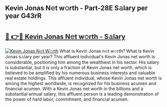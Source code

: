 ## Kevin Jonas N𝚎t w𝚘rth - Part-28E S𝚊lary per year G43rR

# <h2><a href="http://gc3b7f.nevu.top/?p=Kevin+Jonas">🔗 👉🔴 Kevin Jonas N𝚎t w𝚘rth - S𝚊lary</a></h2>

[![Kevin Jonas N𝚎t W𝚘rth](https://i.imgur.com/Oavwk0R.jpeg)](http://gc3b7f.nevu.top/?p=Kevin+Jonas)
What is Kevin Jonas n𝚎t w𝚘rth? What is Kevin Jonas s𝚊lary per year?
This affluent individual's Kevin Jonas net worth is considerable, positioning him among the wealthiest in his sector. His salary is substantial, but it is only a fraction of Kevin Jonas net worth, which is believed to be amplified by his numerous business interests and valuable real estate holdings. This affluent individual, whose Kevin Jonas net worth is among the highest worldwide, is recognized for his business acumen and financial acumen. With a Kevin Jonas net worth in the billions and a substantial annual salary, this affluent person is a leading demonstration of the power of hard labor, commitment, and financial acumen.

